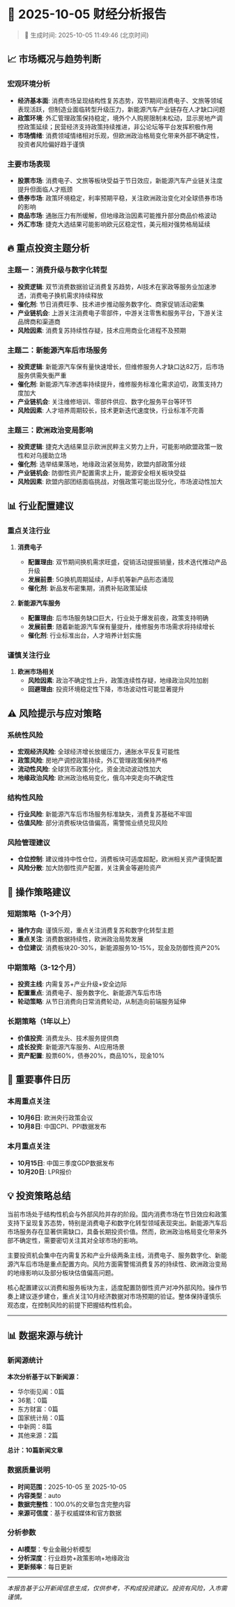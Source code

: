 # 📅 2025-10-05 财经分析报告

> 📅 生成时间: 2025-10-05 11:49:46 (北京时间)

## 📈 市场概况与趋势判断

### 宏观环境分析
- **经济基本面**: 消费市场呈现结构性复苏态势，双节期间消费电子、文旅等领域表现活跃，但制造业面临转型升级压力，新能源汽车产业链存在人才缺口问题
- **政策环境**: 外汇管理政策保持稳定，境外个人购房限制未松动，显示房地产调控政策延续；民营经济支持政策持续推进，非公论坛等平台发挥积极作用
- **市场情绪**: 消费领域情绪相对乐观，但欧洲政治格局变化带来外部不确定性，投资者风险偏好趋于谨慎

### 主要市场表现
- **股票市场**: 消费电子、文旅等板块受益于节日效应，新能源汽车产业链关注度提升但面临人才瓶颈
- **债券市场**: 政策环境稳定，利率预期平稳，关注欧洲政治变化对全球债券市场的影响
- **商品市场**: 通胀压力有所缓解，但地缘政治因素可能推升部分商品价格波动
- **外汇市场**: 捷克大选结果可能影响欧元区稳定性，美元相对强势格局延续

## 🔥 重点投资主题分析

### 主题一：消费升级与数字化转型
- **投资逻辑**: 双节消费数据验证消费复苏趋势，AI技术在家政等服务业加速渗透，消费电子换机需求持续释放
- **催化剂**: 节日消费旺季、技术进步推动服务数字化、商家促销活动密集
- **产业链机会**: 上游关注消费电子零部件，中游关注零售和服务平台，下游关注品牌商和渠道商
- **风险因素**: 消费复苏持续性存疑，技术应用商业化进程不及预期

### 主题二：新能源汽车后市场服务
- **投资逻辑**: 新能源汽车保有量快速增长，但维修服务人才缺口达82万，后市场服务供需失衡严重
- **催化剂**: 新能源汽车渗透率持续提升，维修服务标准化需求迫切，政策支持力度加大
- **产业链机会**: 关注维修培训、零部件供应、数字化服务平台等环节
- **风险因素**: 人才培养周期较长，技术更新迭代速度快，行业标准不完善

### 主题三：欧洲政治变局影响
- **投资逻辑**: 捷克大选结果显示欧洲民粹主义势力上升，可能影响欧盟政策一致性和对乌援助立场
- **催化剂**: 选举结果落地，地缘政治紧张局势，欧盟内部政策分歧
- **产业链机会**: 防御性资产配置需求上升，能源安全相关板块受益
- **风险因素**: 欧盟内部团结面临挑战，对俄政策可能出现分化，市场波动性加大

## 📊 行业配置建议

### 重点关注行业
1. **消费电子**
   - **配置理由**: 双节期间换机需求旺盛，促销活动提振销量，技术迭代推动产品升级
   - **发展前景**: 5G换机周期延续，AI手机等新产品形态涌现
   - **催化剂**: 新品发布密集期，消费补贴政策延续

2. **新能源汽车服务**
   - **配置理由**: 后市场服务缺口巨大，行业处于爆发前夜，政策支持明确
   - **发展前景**: 随着新能源汽车保有量提升，维修服务市场需求将持续增长
   - **催化剂**: 行业标准出台，人才培养计划实施

### 谨慎关注行业
1. **欧洲市场相关**
   - **风险因素**: 政治不确定性上升，政策连续性存疑，地缘政治风险加剧
   - **回避理由**: 投资环境稳定性下降，市场波动性可能显著提升

## ⚠️ 风险提示与应对策略

### 系统性风险
- **宏观经济风险**: 全球经济增长放缓压力，通胀水平反复可能性
- **政策风险**: 房地产调控政策持续，外汇管理政策保持严格
- **流动性风险**: 全球货币政策分化，资金流动波动性加大
- **地缘政治风险**: 欧洲政治格局变化，俄乌冲突走向不确定性

### 结构性风险
- **行业风险**: 新能源汽车后市场服务标准缺失，消费复苏基础不牢固
- **估值风险**: 部分消费板块估值偏高，需警惕业绩兑现风险

### 风险管理建议
- **仓位控制**: 建议维持中性仓位，消费板块可适度超配，欧洲相关资产谨慎配置
- **风险分散**: 加大防御性资产配置，关注黄金等避险资产

## 🎯 操作策略建议

### 短期策略（1-3个月）
- **操作方向**: 谨慎乐观，重点关注消费复苏和数字化转型主题
- **重点关注**: 消费数据持续性，欧洲政治局势发展
- **仓位建议**: 消费板块20-30%，新能源服务10-15%，现金及防御性资产20%

### 中期策略（3-12个月）
- **投资主线**: 内需复苏+产业升级+安全边际
- **配置重点**: 消费电子、服务数字化、新能源汽车后市场
- **轮动策略**: 从节日消费向日常消费轮动，从制造向前端服务延伸

### 长期策略（1年以上）
- **价值投资**: 消费龙头、技术服务提供商
- **成长投资**: 新能源汽车服务、AI应用场景
- **资产配置**: 股票60%，债券20%，商品10%，现金10%

## 📅 重要事件日历

### 本周重点关注
- **10月6日**: 欧洲央行政策会议
- **10月8日**: 中国CPI、PPI数据发布

### 本月重点关注
- **10月15日**: 中国三季度GDP数据发布
- **10月20日**: LPR报价

## 💡 投资策略总结

当前市场处于结构性机会与外部风险并存的阶段。国内消费市场在节日效应和政策支持下呈现复苏态势，特别是消费电子和数字化转型领域表现突出。新能源汽车后市场服务存在显著供需缺口，具备长期投资价值。然而，欧洲政治格局变化带来外部不确定性，需要密切关注其对全球市场的影响。

主要投资机会集中在内需复苏和产业升级两条主线，消费电子、服务数字化、新能源汽车后市场是重点配置方向。风险方面需警惕消费复苏的持续性、欧洲政治变局的地缘影响以及部分板块估值偏高问题。

核心配置建议以消费和服务板块为主，适度配置防御性资产对冲外部风险。操作节奏上建议逐步建仓，重点关注10月经济数据对市场预期的验证。整体保持谨慎乐观态度，在控制风险的前提下把握结构性机会。

---

## 📊 数据来源与统计

### 新闻源统计
**本次分析基于以下新闻源：**
- 华尔街见闻：0篇
- 36氪：0篇
- 东方财富：0篇
- 国家统计局：0篇
- 中新网：8篇
- 其他来源：2篇

**总计：10篇新闻文章**

### 数据质量说明
- **时间范围**：2025-10-05 至 2025-10-05
- **内容类型**：auto
- **数据完整性**：100.0%的文章包含完整内容
- **来源可信度**：基于权威媒体和官方数据

### 分析参数
- **AI模型**：专业金融分析模型
- **分析深度**：行业趋势+政策影响+地缘政治
- **更新频率**：每日更新

---

*本报告基于公开新闻信息生成，仅供参考，不构成投资建议。投资有风险，入市需谨慎。*
